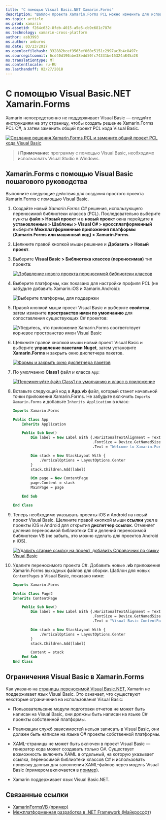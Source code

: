 ```yaml
---
title: "С помощью Visual Basic.NET Xamarin.Forms"
description: "Шаблон проекта Xamarin.Forms PCL можно изменить для использования Visual Basic для главной сборки, фактически, позволяя создавать кросс платформенных мобильных приложений с помощью VB.NET."
ms.topic: article
ms.prod: xamarin
ms.assetid: f264c632-8feb-4015-a5e5-cb9c681c787d
ms.technology: xamarin-cross-platform
author: asb3993
ms.author: amburns
ms.date: 03/23/2017
ms.openlocfilehash: 332882bcef9563ef060c5151c2997ac3b4c8497c
ms.sourcegitcommit: 6cd40d190abe38edd50fc74331be15324a845a28
ms.translationtype: MT
ms.contentlocale: ru-RU
ms.lasthandoff: 02/27/2018
---
```

# <a name="xamarinforms-using-visual-basicnet"></a>С помощью Visual Basic.NET Xamarin.Forms

Xamarin непосредственно не поддерживает Visual Basic — следуйте инструкциям на эту страницу, чтобы создать решение Xamarin.Forms PCL C#, а затем заменить общий проект PCL кода Visual Basic.

[ ![](xamarin-forms-images/hero-sml.png "Создание решения Xamarin.Forms PCL и замените общий проект PCL кода Visual Basic")](xamarin-forms-images/hero.png)

> ℹ️ **Примечание:** программу с помощью Visual Basic, необходимо использовать Visual Studio в Windows.

## <a name="xamarinforms-with-visual-basic-walkthrough"></a>Xamarin.Forms с помощью Visual Basic пошагового руководства

Выполните следующие действия для создания простого проекта Xamarin.Forms с помощью Visual Basic.

1. Создайте новый *Xamarin.Forms C#* решения, использующего переносимой библиотеки классов (PCL).
Последовательно выберите пункты **файл > Новый проект** и в **новый проект** окна перейдите к **установленные > Шаблоны > Visual C# > кроссплатформенный** выберите  **Межплатформенные приложения платформы (Xamarin.Forms или машинный код) > Xamarin.Forms**.

2. Щелкните правой кнопкой мыши решение и **Добавить > Новый проект**.

3. Выберите **Visual Basic > Библиотека классов (переносимая)** тип проекта:

   [ ![](xamarin-forms-images/add-vb-2-sml.png "Добавление нового проекта переносимой библиотеки классов")](xamarin-forms-images/add-vb-2.png)

4. Выберите платформы, как показано для настройки профиля PCL (не забудьте добавить Xamarin.iOS и Xamarin.Android):

   ![](xamarin-forms-images/add-vb-3-sml.png "Выберите платформы, для поддержки")

5. Правой кнопкой мыши проект Visual Basic и выберите **свойства**, затем измените **пространство имен по умолчанию** для сопоставления существующих C# проектов:

   ![](xamarin-forms-images/add-vb-4s-sml.png "Убедитесь, что приложение Xamarin.Forms соответствует корневое пространство имен Visual Basic")

6. Щелкните правой кнопкой мыши новый проект Visual Basic и выберите **управление пакетами Nuget**, затем установите **Xamarin.Forms** и закрыть окно диспетчера пакетов.

   [ ![](xamarin-forms-images/add-vb-4-sml.png "Формы и закрыть окно диспетчера пакетов")](xamarin-forms-images/add-vb-4.png)

7. По умолчанию **Class1** файл *и* класса `App`:

   [ ![](xamarin-forms-images/add-vb-5-sml.png "Переименуйте файл Class1 по умолчанию и класс в приложение")](xamarin-forms-images/add-vb-5.png)

8. Вставьте следующий код в **App.vb** файл, который станет начальной точки приложения Xamarin.Forms. Не забудьте включить `Imports Xamarin.Forms` и добавьте `Inherits Application` в класс:

    ```vb 
    Imports Xamarin.Forms

    Public Class App
        Inherits Application

        Public Sub New()
            Dim label = New Label With {.HoriztonalTextAlignment = TextAlignment.Center,
                                        .FontSize = Device.GetNamedSize(NamedSize.Medium, GetType(Label)),
                                        .Text = "Welcome to Xamarin.Forms with Visual Basic.NET"}

            Dim stack = New StackLayout With {
                .VerticalOptions = LayoutOptions.Center
            }
            stack.Children.Add(label)

            Dim page = New ContentPage
            page.Content = stack
            MainPage = page

        End Sub

    End Class
    ```

9. Теперь необходимо указывать проекты iOS и Android на новый проект Visual Basic.
Щелкните правой кнопкой мыши **ссылки** узел в проекты iOS и Android для открытия **диспетчер ссылок**. Отменяет деления переносимой библиотеки C# и делений переносимой библиотеки VB (не забыть, это можно сделать для проектов Android и iOS).

   [ ![](xamarin-forms-images/add-vb-8-sml.png "Удалить старые ссылку на проект, добавить Справочник по языку Visual Basic")](xamarin-forms-images/add-vb-8.png)

10. Удалите переносимого проекта C#. Добавить новые **.vb** приложения Xamarin.Forms выходных файлов для сборки. Шаблон для новых `ContentPage`s в Visual Basic, показано ниже:

    ```vb
    Imports Xamarin.Forms

    Public Class Page2
    Inherits ContentPage

        Public Sub New()
            Dim label = New Label With {.HoriztonalTextAlignment = TextAlignment.Center,
                                        .FontSize = Device.GetNamedSize(NamedSize.Medium, GetType(Label)),
                                        .Text = "Visual Basic ContentPage"}

            Dim stack = New StackLayout With {
                .VerticalOptions = LayoutOptions.Center
            }
            stack.Children.Add(label)

            Content = stack
        End Sub
    End Class
    ```

## <a name="limitations-of-visual-basic-in-xamarinforms"></a>Ограничения Visual Basic в Xamarin.Forms

Как указано на [страницы переносимой Visual Basic.NET](/guides/cross-platform/application_fundamentals/pcl/portable_visual_basic_net/), Xamarin не поддерживает язык Visual Basic. Это означает, что существуют некоторые ограничения на использования Visual Basic:

 - Пользовательские модули подготовки отчетов не может быть написан на Visual Basic, они должны быть написан на языке C# проекты собственной платформы.

 - Реализации служб зависимостей нельзя записать в Visual Basic, они должен быть написан на языке C# проекты собственной платформы.

 - XAML-страницы не может быть включен в проект Visual Basic — генератор кода может создавать только C#. Существует возможность включить XAML в отдельный, на которую указывает ссылка, переносимой библиотеки классов C# и использовать привязку данных для заполнения XAML-файлов через модель Visual Basic (примером включается в [пример](https://github.com/xamarin/mobile-samples/tree/master/VisualBasic/XamarinFormsVB/XamlPages)).

 - Xamarin поддерживает язык Visual Basic.NET.

## <a name="related-links"></a>Связанные ссылки

- [XamarinFormsVB (пример)](https://github.com/xamarin/mobile-samples/tree/master/VisualBasic/XamarinFormsVB)
- [Межплатформенная разработка в .NET Framework (Майкрософт)](http://msdn.microsoft.com/en-us/library/gg597391(v=vs.110).aspx)
